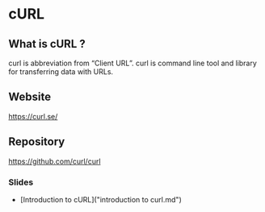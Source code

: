 # cURL

## What is cURL ?
curl is abbreviation from “Client URL”.  curl is command line tool and library for transferring data with URLs.

## Website
https://curl.se/

## Repository
https://github.com/curl/curl

### Slides
- [Introduction to cURL]("introduction to curl.md")
